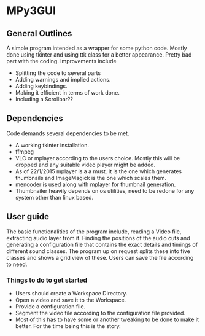 MPy3GUI
=======
## General Outlines
A simple program intended as a wrapper for some python code. Mostly done using
tkinter and using ttk class for a better appearance. Pretty bad part with the
coding. Improvements include

* Splitting the code to several parts
* Adding warnings and implied actions.
* Adding keybindings.
* Making it efficient in terms of work done.
* Including a Scrollbar??

## Dependencies
Code demands several dependencies to be met.
* A working tkinter installation.
* ffmpeg
* VLC or mplayer according to the users choice. Mostly this will be dropped
and any suitable video player might be added.
* As of 22/1/2015 mplayer is a a must. It is the one which generates thumbnails
  and ImageMagick is the one which scales them.
* mencoder is used along with mplayer for thumbnail generation.
* Thumbnailer heavily depends on os utilities, need to be redone for any system
  other than linux based.

## User guide
The basic functionalities of the program include, reading a Video file,
extracting audio layer from it. Finding the positions of the audio cuts and
generating a configuration file that contains the exact details and timings of
different sound classes. The program up on request splits these into five
classes and shows a grid view of these. Users can save the file according to
need.
### Things to do to get started
* Users should create a Workspace Directory.
* Open a video and save it to the Workspace.
* Provide a configuration file.
* Segment the video file according to the configuration file provided.
* Most of this has to have some or another tweaking to be done to make it
  better. For the time being this is the story.
